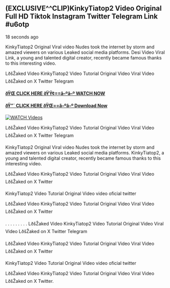 ## (EXCLUSIVE^^CLIP)KinkyTiatop2 Video Original Full HD Tiktok Instagram Twitter Telegram Link #u6otp

18 seconds ago

KinkyTiatop2 Original Viral video Nudes took the internet by storm and amazed viewers on various Leaked social media platforms. Desi Video Viral Link, a young and talented digital creator, recently became famous thanks to this interesting video.

LðšŽaked Video KinkyTiatop2 Video Tutorial Original Video Viral Video LðšŽaked on X Twitter Telegram

**[ðŸŒ CLICK HERE ðŸŸ¢==â–ºâ–º WATCH NOW](https://clips-mediaa.blogspot.com/2025/02/video-viral-download.html)**

**[ðŸ”´ CLICK HERE ðŸŒ==â–ºâ–º Download Now](https://clips-mediaa.blogspot.com/2025/02/video-viral-download.html)**

[![WATCH Videos](https://i.imgur.com/dJHk4Zq.gif)](https://clips-mediaa.blogspot.com/2025/02/video-viral-download.html)

LðšŽaked Video KinkyTiatop2 Video Tutorial Original Video Viral Video LðšŽaked on X Twitter Telegram

KinkyTiatop2 Original Viral video Nudes took the internet by storm and amazed viewers on various Leaked social media platforms. KinkyTiatop2, a young and talented digital creator, recently became famous thanks to this interesting video.

LðšŽaked Video KinkyTiatop2 Video Tutorial Original Video Viral Video LðšŽaked on X Twitter

KinkyTiatop2 Video Tutorial Original Video video oficial twitter

LðšŽaked Video KinkyTiatop2 Video Tutorial Original Video Viral Video LðšŽaked on X Twitter

. . . . . . . . . LðšŽaked Video KinkyTiatop2 Video Tutorial Original Video Viral Video LðšŽaked on X Twitter Telegram

LðšŽaked Video KinkyTiatop2 Video Tutorial Original Video Viral Video LðšŽaked on X Twitter

KinkyTiatop2 Video Tutorial Original Video video oficial twitter

LðšŽaked Video KinkyTiatop2 Video Tutorial Original Video Viral Video LðšŽaked on X Twitter.